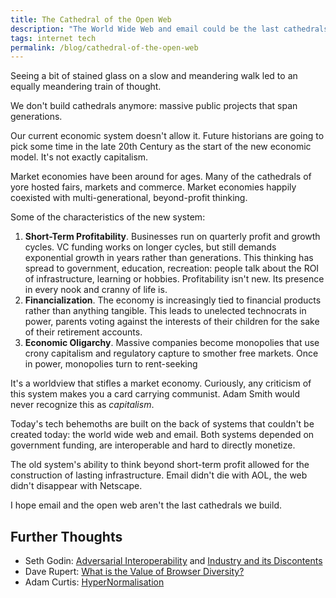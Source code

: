 ```yaml
---
title: The Cathedral of the Open Web
description: "The World Wide Web and email could be the last cathedrals we build: public infrastructure designed to last for generations."
tags: internet tech
permalink: /blog/cathedral-of-the-open-web
---
```


Seeing a bit of stained glass on a slow and meandering walk led to an equally meandering train of thought. 

We don't build cathedrals anymore: massive public projects that span generations.  

Our current economic system doesn't allow it. Future historians are going to pick some time in the late 20th Century as the start of the new economic model. It's not exactly capitalism. 

Market economies have been around for ages. Many of the cathedrals of yore hosted fairs, markets and commerce. Market economies happily coexisted with multi-generational, beyond-profit thinking. 

Some of the characteristics of the new system: 

1. **Short-Term Profitability**. Businesses run on quarterly profit and growth cycles. VC funding works on longer cycles, but still demands exponential growth in years rather than generations. This thinking has spread to government, education, recreation: people talk about the ROI of infrastructure, learning or hobbies. Profitability isn't new. Its presence in every nook and cranny of life is. 
2. **Financialization**. The economy is increasingly tied to financial products rather than anything tangible. This leads to unelected technocrats in power, parents voting against the interests of their children for the sake of their retirement accounts.
3.  **Economic Oligarchy**. Massive companies become monopolies that use crony capitalism and regulatory capture to smother free markets. Once in power, monopolies turn to rent-seeking

It's a worldview that stifles a market economy. Curiously, any criticism of this system makes you a card carrying communist. Adam Smith would never recognize this as *capitalism*. 

Today's tech behemoths are built on the back of systems that couldn't be created today: the world wide web and email. Both systems depended on government funding, are interoperable and hard to directly monetize. 

The old system's ability to think beyond short-term profit allowed for the construction of lasting infrastructure. Email didn't die with AOL, the web didn't disappear with Netscape. 

I hope email and the open web aren't the last cathedrals we build. 

## Further Thoughts

- Seth Godin: [Adversarial Interoperability](https://podcasts.apple.com/us/podcast/akimbo-a-podcast-from-seth-godin/id1345042626?i=1000489183779) and [Industry and its Discontents](https://podcasts.apple.com/us/podcast/akimbo-a-podcast-from-seth-godin/id1345042626?i=1000489820613)
- Dave Rupert: [What is the Value of Browser Diversity?](https://daverupert.com/2020/09/the-value-of-browser-diversity/)
- Adam Curtis: [HyperNormalisation](https://en.wikipedia.org/wiki/HyperNormalisation)